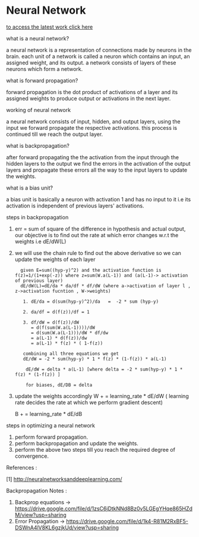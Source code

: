# Neural Network 

[to access the latest work click here](https://github.com/ashvegeta/Neural-Network/blob/master/vectorised_nn.ipynb)

what is a neural network?

a neural network is a representation of connections made by neurons in the brain. each unit of a network is called a neuron which contains an input, an assigned weight, and its output. a network consists of layers of these neurons which form a network.

what is forward propagation?

forward propagation is the dot product of activations of a layer and its assigned weights to produce output or activations in the next layer.


working of neural network 

a neural network consists of input, hidden, and output layers, using the input we forward propagate the respective activations. this process is continued till we reach the output layer.


what is backpropagation?

after forward propagating the the activation from the input through the hidden layers to the output we find the errors in the
activation of the output layers and propagate these errors all the way to the input layers to update the weights.

what is a bias unit?

a bias unit is basically a neuron with activation 1 and has no input to it i.e its activation is independent of previous layers' activations.

steps in backpropagation

1. err = sum of square of the difference in hypothesis and actual output, our objective is to find out the rate at which error changes
w.r.t the weights i.e
                        dE/dW(L) 

2. we will use the chain rule to find out the above derivative so we can update the weights of each layer

         given E=sum((hyp-y)^2) and the activation function is f(z)=1/(1+exp(-z)) where z=sum(W.a(L-1)) and (a(L-1)-> activation of previous layer)
         dE/dW(L)=dE/da * da/df * df/dW (where a->activation of layer l , z->activation fucntion , W->weights)
  
          1. dE/da = d(sum(hyp-y)^2)/da   =  -2 * sum (hyp-y)
          
          2. da/df = d(f(z))/df = 1
          
          3. df/dW = d(f(z))/dW 
             = d(f(sum(W.a(L-1))))/dW 
             = d(sum(W.a(L-1)))/dW * df/dw 
             = a(L-1) * d(f(z))/dw 
             = a(L-1) * f(z) * ( 1-f(z))
          
          combining all three equations we get 
          dE/dW = -2 * sum(hyp-y) * 1 * f(z) * (1-f(z)) * a(L-1)
          
           dE/dW = delta * a(L-1) [where delta = -2 * sum(hyp-y) * 1 * f(z) * (1-f(z)) ]
           
           for biases, dE/DB = delta
           
 3. update the weights accordingly 
     W + = learning_rate * dE/dW ( learning rate decides the rate at which we perform gradient descent)
     
     B + = learning_rate * dE/dB
 
 steps in optimizing a neural network 
 1. perform forward propagation.
 2. perform backpropagation and update the weights.
 3. perform the above two steps till you reach the required degree of convergence.


References :

[1] http://neuralnetworksanddeeplearning.com/

Backpropagation Notes :

1. Backprop equations -> https://drive.google.com/file/d/1zsC6jDtkNNd8Bz0v5LGEgYHqe865HZdM/view?usp=sharing
2. Error Propagation -> https://drive.google.com/file/d/1k4-R81M2RxBF5-DSWnA4lV8KL6gzjkUd/view?usp=sharing
